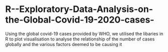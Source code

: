 # R--Exploratory-Data-Analysis-on-the-Global-Covid-19-2020-cases-
Using the global covid-19 cases provided by WHO, we utilised the libaries in R to plot visualisation to analyse the relationship of the number of cases globally and the various factors deemed to be causing it
